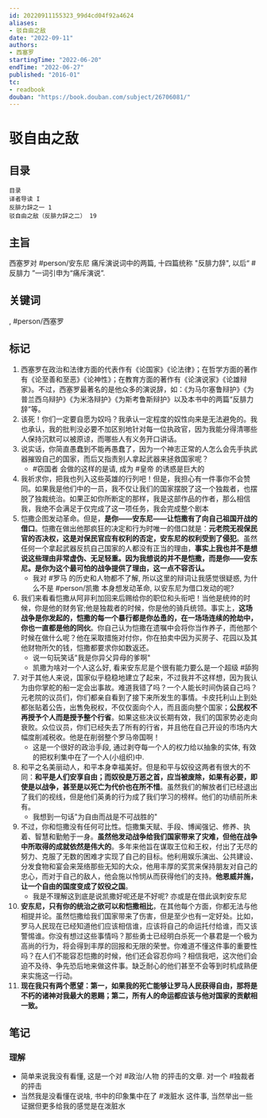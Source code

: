 ```yaml
---
id: 20220911155323_99d4cd04f92a4624
aliases:
- 驳自由之敌
date: "2022-09-11"
authors:
- 西塞罗
startingTime: "2022-06-20"
endTime: "2022-06-27"
published: "2016-01"
tc:
- readbook
douban: "https://book.douban.com/subject/26706081/"
---
```


# 驳自由之敌

## 目录
```
目录  
译者导读 I  
反腓力辞之一 1  
驳自由之敌（反腓力辞之二） 19
```

## 主旨
西塞罗对 #person/安东尼 痛斥演说词中的两篇, 十四篇统称 "反腓力辞", 以后“ #反腓力 ”一词引申为“痛斥演说”. 

## 关键词
, #person/西塞罗

## 标记
1. 西塞罗在政治和法律方面的代表作有《论国家》《论法律》；在哲学方面的著作有《论至善和至恶》《论神性》；在教育方面的著作有《论演说家》《论雄辩家》。不过，西塞罗最著名的是他众多的演说辞，如：《为马尔塞鲁辩护》《为普兰西乌辩护》《为米洛辩护》《为斯考鲁斯辩护》以及本书中的两篇“反腓力辞”等。
2. 该死！你们一定要自愿为奴吗？我承认一定程度的奴性向来是无法避免的。我也承认，我的批判没必要不加区别地针对每一位执政官，因为我能分得清哪些人保持沉默可以被原谅，而哪些人有义务开口讲话。
3. 说实话，你简直愚蠢到不能再愚蠢了，因为一个神志正常的人怎么会先手执武器摧毁自己的国家，而后又指责别人拿起武器来拯救国家呢？
    * #窃国者 会做的这样的是请, 成为 #皇帝 的诱惑是巨大的
4. 我祈求你，把我也列入这些英雄的行列吧！但是，我担心有一件事你不会赞同。如果我是他们中的一员，我不仅让我们的国家摆脱了这一个独裁者，也摆脱了独裁统治。如果正如你所断定的那样，我是这部作品的作者，那么相信我，我绝不会满足于仅完成了这一项任务，我会完成整个剧本
5. 恺撒企图发动革命。但是，**是你——安东尼——让恺撒有了向自己祖国开战的借口**。恺撒在做出他那疯狂的决定和行为时唯一的借口就是：**元老院无视保民官的否决权，这是对保民官应有权利的否定，安东尼的权利受到了侵犯**。虽然任何一个拿起武器反抗自己国家的人都没有正当的理由，**事实上我也并不是想说这些理由非常虚伪、无足轻重。因为我想说的并不是恺撒，而是你——安东尼。是你为这个最可怕的战争提供了理由，这一点不容否认。**
    * 我对 #罗马 的历史和人物都不了解, 所以这里的辩词让我感觉很疑惑, 为什么不是 #person/凯撒 本身想发动革命, 以安东尼为借口发动的呢?
6. 我们来看看恺撒从阿非利加回来后赐给你的职位和头衔吧！当他是统帅的时候，你是他的财务官;他是独裁者的时候，你是他的骑兵统领。事实上，**这场战争是你发起的，恺撒的每一个暴行都是你怂恿的，在一场场连续的抢劫中，你也一直都是他的同伙**。你自己认为恺撒在遗嘱中会将你当作养子，而他那个时候在做什么呢？他在采取措施对付你，你在拍卖中因为买房子、花园以及其他财物所欠的钱，恺撒都要求你如数返还。
    * 说一句玩笑话"我是你异父异母的爹啊"
    * 凯撒为啥对一个人这么好, 看来安东尼是个很有能力要么是一个超级 #舔狗
7. 对于其他人来说，国家似乎稳稳地建立了起来，不过我并不这样想，因为我认为由你掌舵的船一定会出事故。难道我错了吗？一个人能长时间伪装自己吗？元老院的议员们，你们都亲自看到了接下来所发生的事情。卡皮托利山上到处都张贴着公告，出售免税权，不仅仅面向个人，而且面向整个国家；**公民权不再授予个人而是授予整个行省**。如果这些决议长期有效，我们的国家势必走向衰败。众位议员，你们已经失去了所有的行省，并且他在自己开设的市场内大幅度削减税收。他是在削弱整个罗马帝国啊！
    * 这是一个很好的政治手段, 通过剥夺每一个人的权力给以抽象的实体, 有效的把权利集中在了一个人(小组织)中.
8. 和平之名美丽动人，和平本身幸福美好。但是和平与奴役这两者有很大的不同：**和平是人们安享自由；而奴役是万恶之首，应当被废除，如果有必要，即使是以战争，甚至是以死亡为代价也在所不惜**。虽然我们的解放者们已经退出了我们的视线，但是他们英勇的行为成了我们学习的榜样。他们的功绩前所未有。
    * 我想到一句话"为自由而战是不可战胜的"
9. 不过，你和恺撒没有任何可比性。恺撒集天赋、手段、博闻强记、修养、执着、智慧和勤勉于一身。**虽然他发动战争给我们国家带来了灾难，但他在战争中所取得的成就依然是伟大的**。多年来他旨在谋取王位和王权，付出了无尽的努力、克服了无数的困难才实现了自己的目标。他利用娱乐演出、公共建设、分发食物和宴会来笼络那些无知的大众，他用丰厚的奖赏来保持朋友对自己的忠心，而对于自己的敌人，他会施以怜悯从而获得他们的支持。**他恩威并施，让一个自由的国度变成了奴役之国**。
    * 我是不理解这到底是说凯撒好呢还是不好呢? 亦或是在借此讽刺安东尼
10. **安东尼，只有你的统治之欲可以和恺撒相比**，在其他每个方面，你都无法与他相提并论。虽然恺撒给我们国家带来了伤害，但是至少也有一定好处。比如，罗马人民现在已经知道他们应该相信谁，应该将自己的命运托付给谁，而又该警惕谁。你没有想过这些事情吗？那些勇士已经明白杀死一个暴君是一个极为高尚的行为，将会得到丰厚的回报和无限的荣誉。你难道不懂这件事的重要性吗？在人们不能容忍恺撒的时候，他们还会容忍你吗？相信我吧，这次他们会迫不及待、争先恐后地来做这件事。缺乏耐心的他们甚至不会等到时机成熟便来实施这一行动。
11. **现在我只有两个愿望：第一，如果我的死亡能够让罗马人民获得自由，那将是不朽的诸神对我最大的恩赐；第二，所有人的命运都应该与他对国家的贡献相一致。**

## 笔记

### 理解
* 简单来说我没有看懂, 这是一个对 #政治/人物 的抨击的文章. 对一个 #独裁者 的抨击
* 当然我是没看懂在说啥, 书中的印象集中在了 #泼脏水 这件事, 当然举出一些证据但更多给我的感觉是在泼脏水